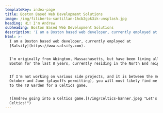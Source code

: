 ```yaml
---
templateKey: index-page
title: Boston Based Web Development Solutions
image: /img/filiberto-santillan-1hcb2gpk3ik-unsplash.jpg
heading: Hi! I'm Andrew
subheading: Boston Based Web Development Solutions
description: 'I am a Boston based web developer, currently employed at Salsify. '
html: >-
  I am a Boston based web developer, currently employed at
  [Salsify](https://www.salsify.com).


  I'm originally from Abington, Massachusetts, but have been living all around
  Boston for the last 8 years, currently residing in the North End neighborhood.


  If I'm not working on various side projects, and it is between the months of
  October and June (playoffs permitting), you will most likely find me heading
  to the TD Garden for a Celtics game.


  ![Andrew going into a Celtics game.](/img/celtics-banner.jpeg "Let's go
  Celtics!")
---
```


